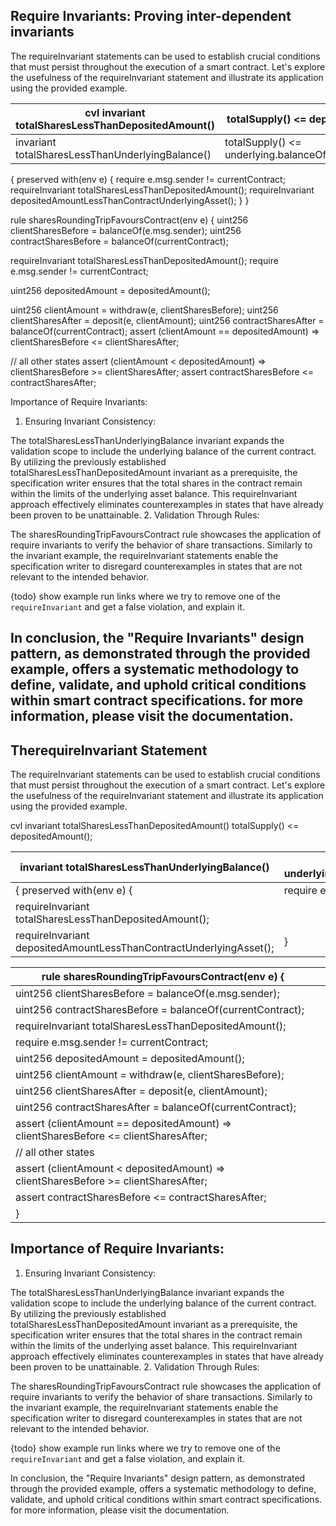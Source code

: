 ## Require Invariants: Proving inter-dependent invariants

The requireInvariant statements can be used to establish crucial conditions that must persist throughout the execution of a smart contract. Let's explore the usefulness of the requireInvariant statement and illustrate its application using the provided example.

|cvl invariant totalSharesLessThanDepositedAmount()|totalSupply() <= depositedAmount();|
|---|---|
|invariant totalSharesLessThanUnderlyingBalance()|totalSupply() <= underlying.balanceOf(currentContract)|

{ preserved with(env e) { require e.msg.sender != currentContract; requireInvariant totalSharesLessThanDepositedAmount(); requireInvariant depositedAmountLessThanContractUnderlyingAsset(); } }

rule sharesRoundingTripFavoursContract(env e) { uint256 clientSharesBefore = balanceOf(e.msg.sender); uint256 contractSharesBefore = balanceOf(currentContract);

requireInvariant totalSharesLessThanDepositedAmount(); require e.msg.sender != currentContract;

uint256 depositedAmount = depositedAmount();

uint256 clientAmount = withdraw(e, clientSharesBefore); uint256 clientSharesAfter = deposit(e, clientAmount); uint256 contractSharesAfter = balanceOf(currentContract); assert (clientAmount == depositedAmount) => clientSharesBefore <= clientSharesAfter;

// all other states assert (clientAmount < depositedAmount) => clientSharesBefore >= clientSharesAfter; assert contractSharesBefore <= contractSharesAfter;

Importance of Require Invariants:

1. Ensuring Invariant Consistency:

The totalSharesLessThanUnderlyingBalance invariant expands the validation scope to include the underlying balance of the current contract. By utilizing the previously established totalSharesLessThanDepositedAmount invariant as a prerequisite, the specification writer ensures that the total shares in the contract remain within the limits of the underlying asset balance. This requireInvariant approach effectively eliminates counterexamples in states that have already been proven to be unattainable.
2. Validation Through Rules:

The sharesRoundingTripFavoursContract rule showcases the application of require invariants to verify the behavior of share transactions. Similarly to the invariant example, the requireInvariant statements enable the specification writer to disregard counterexamples in states that are not relevant to the intended behavior.

{todo} show example run links where we try to remove one of the `requireInvariant` and get a false violation, and explain it.

In conclusion, the "Require Invariants" design pattern, as demonstrated through the provided example, offers a systematic methodology to define, validate, and uphold critical conditions within smart contract specifications. for more information, please visit the documentation.
---
## TherequireInvariant Statement

The requireInvariant statements can be used to establish crucial conditions that must persist throughout the execution of a smart contract. Let's explore the usefulness of the requireInvariant statement and illustrate its application using the provided example.

cvl invariant totalSharesLessThanDepositedAmount()
totalSupply() <= depositedAmount();

|invariant totalSharesLessThanUnderlyingBalance()|totalSupply() <= underlying.balanceOf(currentContract)|
|---|---|
|{ preserved with(env e) {|require e.msg.sender != currentContract;|
|requireInvariant totalSharesLessThanDepositedAmount();| |
|requireInvariant depositedAmountLessThanContractUnderlyingAsset();|}|

|rule sharesRoundingTripFavoursContract(env e) {| |
|---|---|
|uint256 clientSharesBefore = balanceOf(e.msg.sender);| |
|uint256 contractSharesBefore = balanceOf(currentContract);| |
|requireInvariant totalSharesLessThanDepositedAmount();| |
|require e.msg.sender != currentContract;| |
|uint256 depositedAmount = depositedAmount();| |
|uint256 clientAmount = withdraw(e, clientSharesBefore);| |
|uint256 clientSharesAfter = deposit(e, clientAmount);| |
|uint256 contractSharesAfter = balanceOf(currentContract);| |
|assert (clientAmount == depositedAmount) => clientSharesBefore <= clientSharesAfter;| |
|// all other states| |
|assert (clientAmount < depositedAmount) => clientSharesBefore >= clientSharesAfter;| |
|assert contractSharesBefore <= contractSharesAfter;| |
|}| |

## Importance of Require Invariants:

1. Ensuring Invariant Consistency:

The totalSharesLessThanUnderlyingBalance invariant expands the validation scope to include the underlying balance of the current contract. By utilizing the previously established totalSharesLessThanDepositedAmount invariant as a prerequisite, the specification writer ensures that the total shares in the contract remain within the limits of the underlying asset balance. This requireInvariant approach effectively eliminates counterexamples in states that have already been proven to be unattainable.
2. Validation Through Rules:

The sharesRoundingTripFavoursContract rule showcases the application of require invariants to verify the behavior of share transactions. Similarly to the invariant example, the requireInvariant statements enable the specification writer to disregard counterexamples in states that are not relevant to the intended behavior.

{todo} show example run links where we try to remove one of the `requireInvariant` and get a false violation, and explain it.

In conclusion, the "Require Invariants" design pattern, as demonstrated through the provided example, offers a systematic methodology to define, validate, and uphold critical conditions within smart contract specifications. for more information, please visit the documentation.